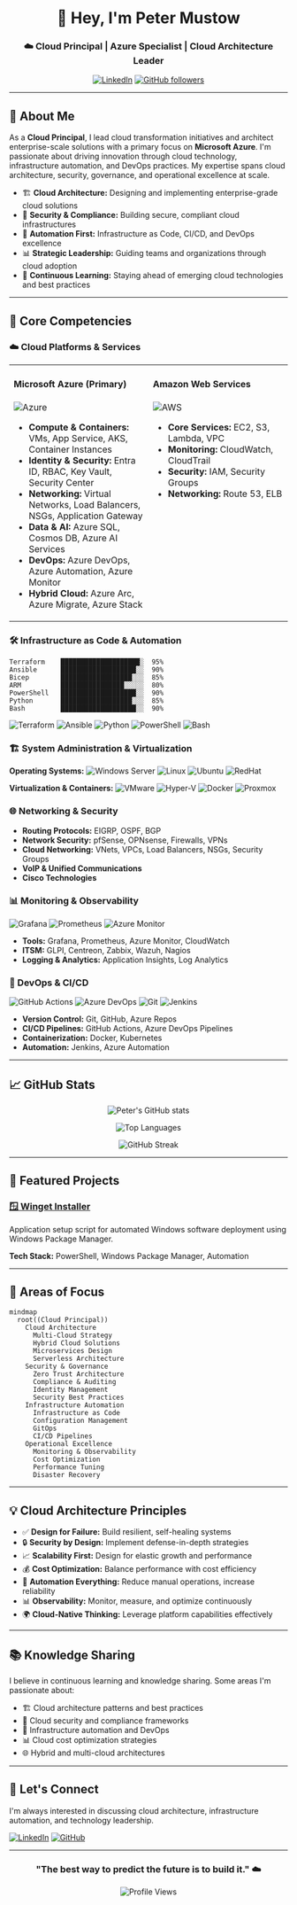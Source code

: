 <div align="center">

# 👋 Hey, I'm Peter Mustow
### ☁️ Cloud Principal | Azure Specialist | Cloud Architecture Leader

[![LinkedIn](https://img.shields.io/badge/LinkedIn-0077B5?style=for-the-badge&logo=linkedin&logoColor=white)](https://www.linkedin.com/in/pmustow/)
[![GitHub followers](https://img.shields.io/github/followers/petermustow?label=Follow&style=for-the-badge&logo=github)](https://github.com/petermustow)

</div>

---

## 🚀 About Me

As a **Cloud Principal**, I lead cloud transformation initiatives and architect enterprise-scale solutions with a primary focus on **Microsoft Azure**. I'm passionate about driving innovation through cloud technology, infrastructure automation, and DevOps practices. My expertise spans cloud architecture, security, governance, and operational excellence at scale.

- 🏗️ **Cloud Architecture:** Designing and implementing enterprise-grade cloud solutions
- 🔐 **Security & Compliance:** Building secure, compliant cloud infrastructures
- 🤖 **Automation First:** Infrastructure as Code, CI/CD, and DevOps excellence
- 📊 **Strategic Leadership:** Guiding teams and organizations through cloud adoption
- 🌱 **Continuous Learning:** Staying ahead of emerging cloud technologies and best practices

---

## 💼 Core Competencies

### ☁️ Cloud Platforms & Services

<table>
<tr>
<td valign="top" width="50%">

#### Microsoft Azure (Primary)
![Azure](https://img.shields.io/badge/Microsoft_Azure-0078D4?style=for-the-badge&logo=microsoft-azure&logoColor=white)
- **Compute & Containers:** VMs, App Service, AKS, Container Instances
- **Identity & Security:** Entra ID, RBAC, Key Vault, Security Center
- **Networking:** Virtual Networks, Load Balancers, NSGs, Application Gateway
- **Data & AI:** Azure SQL, Cosmos DB, Azure AI Services
- **DevOps:** Azure DevOps, Azure Automation, Azure Monitor
- **Hybrid Cloud:** Azure Arc, Azure Migrate, Azure Stack

</td>
<td valign="top" width="50%">

#### Amazon Web Services
![AWS](https://img.shields.io/badge/Amazon_AWS-FF9900?style=for-the-badge&logo=amazonaws&logoColor=white)
- **Core Services:** EC2, S3, Lambda, VPC
- **Monitoring:** CloudWatch, CloudTrail
- **Security:** IAM, Security Groups
- **Networking:** Route 53, ELB

</td>
</tr>
</table>

### 🛠️ Infrastructure as Code & Automation

```text
Terraform    ████████████████████░  95%
Ansible      ███████████████████░░  90%
Bicep        ██████████████████░░░  85%
ARM          ████████████████░░░░░  80%
PowerShell   ███████████████████░░  90%
Python       ██████████████████░░░  85%
Bash         ███████████████████░░  90%
```

![Terraform](https://img.shields.io/badge/Terraform-7B42BC?style=for-the-badge&logo=terraform&logoColor=white)
![Ansible](https://img.shields.io/badge/Ansible-EE0000?style=for-the-badge&logo=ansible&logoColor=white)
![Python](https://img.shields.io/badge/Python-3776AB?style=for-the-badge&logo=python&logoColor=white)
![PowerShell](https://img.shields.io/badge/PowerShell-5391FE?style=for-the-badge&logo=powershell&logoColor=white)
![Bash](https://img.shields.io/badge/Bash-4EAA25?style=for-the-badge&logo=gnu-bash&logoColor=white)

### 🏗️ System Administration & Virtualization

**Operating Systems:**
![Windows Server](https://img.shields.io/badge/Windows_Server-0078D6?style=for-the-badge&logo=windows&logoColor=white)
![Linux](https://img.shields.io/badge/Linux-FCC624?style=for-the-badge&logo=linux&logoColor=black)
![Ubuntu](https://img.shields.io/badge/Ubuntu-E95420?style=for-the-badge&logo=ubuntu&logoColor=white)
![RedHat](https://img.shields.io/badge/Red%20Hat-EE0000?style=for-the-badge&logo=redhat&logoColor=white)

**Virtualization & Containers:**
![VMware](https://img.shields.io/badge/VMware-607078?style=for-the-badge&logo=vmware&logoColor=white)
![Hyper-V](https://img.shields.io/badge/Hyper--V-0078D4?style=for-the-badge&logo=microsoft&logoColor=white)
![Docker](https://img.shields.io/badge/Docker-2496ED?style=for-the-badge&logo=docker&logoColor=white)
![Proxmox](https://img.shields.io/badge/Proxmox-E57000?style=for-the-badge&logo=proxmox&logoColor=white)

### 🌐 Networking & Security

- **Routing Protocols:** EIGRP, OSPF, BGP
- **Network Security:** pfSense, OPNsense, Firewalls, VPNs
- **Cloud Networking:** VNets, VPCs, Load Balancers, NSGs, Security Groups
- **VoIP & Unified Communications**
- **Cisco Technologies**

### 📊 Monitoring & Observability

![Grafana](https://img.shields.io/badge/Grafana-F46800?style=for-the-badge&logo=grafana&logoColor=white)
![Prometheus](https://img.shields.io/badge/Prometheus-E6522C?style=for-the-badge&logo=prometheus&logoColor=white)
![Azure Monitor](https://img.shields.io/badge/Azure_Monitor-0078D4?style=for-the-badge&logo=microsoft-azure&logoColor=white)

- **Tools:** Grafana, Prometheus, Azure Monitor, CloudWatch
- **ITSM:** GLPI, Centreon, Zabbix, Wazuh, Nagios
- **Logging & Analytics:** Application Insights, Log Analytics

### 🔄 DevOps & CI/CD

![GitHub Actions](https://img.shields.io/badge/GitHub_Actions-2088FF?style=for-the-badge&logo=github-actions&logoColor=white)
![Azure DevOps](https://img.shields.io/badge/Azure_DevOps-0078D7?style=for-the-badge&logo=azure-devops&logoColor=white)
![Git](https://img.shields.io/badge/Git-F05032?style=for-the-badge&logo=git&logoColor=white)
![Jenkins](https://img.shields.io/badge/Jenkins-D24939?style=for-the-badge&logo=jenkins&logoColor=white)

- **Version Control:** Git, GitHub, Azure Repos
- **CI/CD Pipelines:** GitHub Actions, Azure DevOps Pipelines
- **Containerization:** Docker, Kubernetes
- **Automation:** Jenkins, Azure Automation

---

## 📈 GitHub Stats

<div align="center">

![Peter's GitHub stats](https://github-readme-stats.vercel.app/api?username=petermustow&show_icons=true&theme=tokyonight&hide_border=true&count_private=true)

![Top Languages](https://github-readme-stats.vercel.app/api/top-langs/?username=petermustow&layout=compact&theme=tokyonight&hide_border=true)

![GitHub Streak](https://github-readme-streak-stats.herokuapp.com/?user=petermustow&theme=tokyonight&hide_border=true)

</div>

---

## 🌟 Featured Projects

### [🪟 Winget Installer](https://github.com/petermustow/winget)
Application setup script for automated Windows software deployment using Windows Package Manager.

**Tech Stack:** PowerShell, Windows Package Manager, Automation

---

## 🎯 Areas of Focus

```mermaid
mindmap
  root((Cloud Principal))
    Cloud Architecture
      Multi-Cloud Strategy
      Hybrid Cloud Solutions
      Microservices Design
      Serverless Architecture
    Security & Governance
      Zero Trust Architecture
      Compliance & Auditing
      Identity Management
      Security Best Practices
    Infrastructure Automation
      Infrastructure as Code
      Configuration Management
      GitOps
      CI/CD Pipelines
    Operational Excellence
      Monitoring & Observability
      Cost Optimization
      Performance Tuning
      Disaster Recovery
```

---

## 💡 Cloud Architecture Principles

- ✅ **Design for Failure:** Build resilient, self-healing systems
- 🔒 **Security by Design:** Implement defense-in-depth strategies
- 📈 **Scalability First:** Design for elastic growth and performance
- 💰 **Cost Optimization:** Balance performance with cost efficiency
- 🔄 **Automation Everything:** Reduce manual operations, increase reliability
- 📊 **Observability:** Monitor, measure, and optimize continuously
- 🌍 **Cloud-Native Thinking:** Leverage platform capabilities effectively

---

## 📚 Knowledge Sharing

I believe in continuous learning and knowledge sharing. Some areas I'm passionate about:

- 🏗️ Cloud architecture patterns and best practices
- 🔐 Cloud security and compliance frameworks
- 🤖 Infrastructure automation and DevOps
- 📊 Cloud cost optimization strategies
- 🌐 Hybrid and multi-cloud architectures

---

## 🤝 Let's Connect

I'm always interested in discussing cloud architecture, infrastructure automation, and technology leadership.

[![LinkedIn](https://img.shields.io/badge/LinkedIn-0077B5?style=for-the-badge&logo=linkedin&logoColor=white)](https://www.linkedin.com/in/pmustow/)
[![GitHub](https://img.shields.io/badge/GitHub-100000?style=for-the-badge&logo=github&logoColor=white)](https://github.com/petermustow)

---

<div align="center">

### "The best way to predict the future is to build it." ☁️

![Profile Views](https://komarev.com/ghpvc/?username=petermustow&color=blue&style=for-the-badge)

</div>
